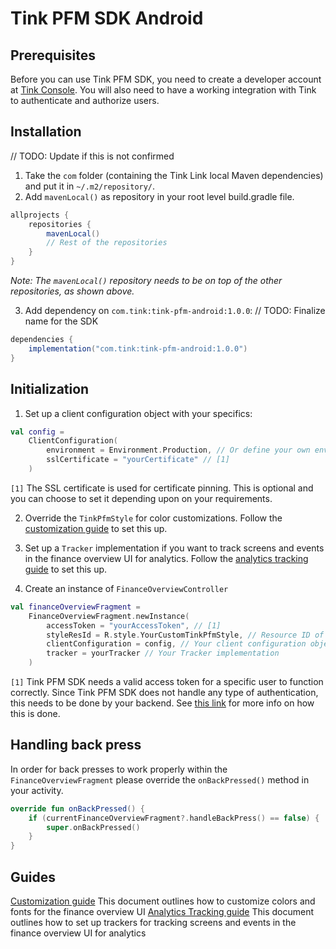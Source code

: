 # Tink PFM SDK Android

## Prerequisites
   Before you can use Tink PFM SDK, you need to create a developer account at [Tink Console](https://console.tink.com/). You will also need to have a working integration with Tink to authenticate and authorize users.

## Installation

// TODO: Update if this is not confirmed

1. Take the `com` folder (containing the Tink Link local Maven dependencies) and put it in `~/.m2/repository/`.
2. Add `mavenLocal()` as repository in your root level build.gradle file.

```groovy
allprojects {
    repositories {
        mavenLocal()
        // Rest of the repositories
    }
}
```

_Note: The `mavenLocal()` repository needs to be on top of the other repositories, as shown above._

3. Add dependency on `com.tink:tink-pfm-android:1.0.0`: // TODO: Finalize name for the SDK

```groovy
dependencies {
    implementation("com.tink:tink-pfm-android:1.0.0")
}
```

## Initialization

1. Set up a client configuration object with your specifics:

```kotlin
val config = 
    ClientConfiguration(
        environment = Environment.Production, // Or define your own environment
        sslCertificate = "yourCertificate" // [1]
    )
```
`[1]` The SSL certificate is used for certificate pinning. This is optional and you can choose to set it depending upon on your requirements.


2. Override the `TinkPfmStyle` for color customizations. Follow the [customization guide](https://github.com/tink-ab/tink-link-android/blob/master/customization-guide.md) to set this up.

3. Set up a `Tracker` implementation if you want to track screens and events in the finance overview UI for analytics. Follow the [analytics tracking guide](https://github.com/tink-ab/tink-link-android/blob/master/analytics-tracking-guide.md) to set this up.

3. Create an instance of `FinanceOverviewController`

```kotlin
val financeOverviewFragment = 
    FinanceOverviewFragment.newInstance(
        accessToken = "yourAccessToken", // [1]
        styleResId = R.style.YourCustomTinkPfmStyle, // Resource ID of your style that overrides TinkPfmStyle
        clientConfiguration = config, // Your client configuration object
        tracker = yourTracker // Your Tracker implementation
    )
```
`[1]` Tink PFM SDK needs a valid access token for a specific user to function correctly. Since Tink PFM SDK does not handle any type of authentication, this needs to be done by your backend. See [this link](https://docs.tink.com/api/#oauth) for more info on how this is done.

## Handling back press

In order for back presses to work properly within the `FinanceOverviewFragment` please override the `onBackPressed()` method in your activity.

```kotlin
override fun onBackPressed() {
    if (currentFinanceOverviewFragment?.handleBackPress() == false) {
        super.onBackPressed()
    }
}
```

## Guides
[Customization guide](https://github.com/tink-ab/tink-link-android/blob/master/customization-guide.md) This document outlines how to customize colors and fonts for the finance overview UI
[Analytics Tracking guide](https://github.com/tink-ab/tink-link-android/blob/master/analytics-tracking-guide.md) This document outlines how to set up trackers for tracking screens and events in the finance overview UI for analytics
